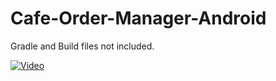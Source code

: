 # Cafe-Order-Manager-Android

Gradle and Build files not included.

[![Video](https://img.youtube.com/watch?v=112rf0JEV5E/maxresdefault.jpg)](https://www.youtube.com/watch?v=112rf0JEV5E)
